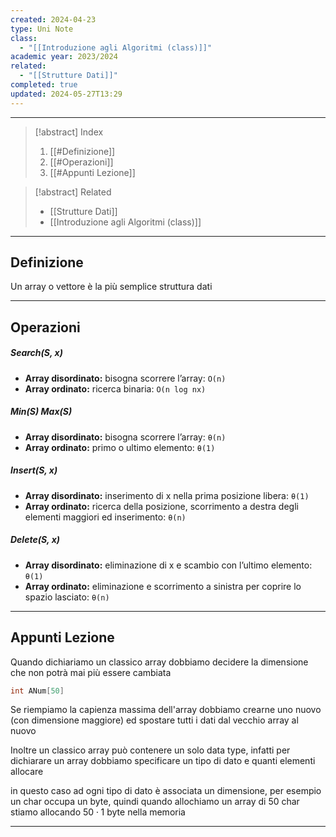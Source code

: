 ```yaml
---
created: 2024-04-23
type: Uni Note
class:
  - "[[Introduzione agli Algoritmi (class)]]"
academic year: 2023/2024
related:
  - "[[Strutture Dati]]"
completed: true
updated: 2024-05-27T13:29
---
```

---

>[!abstract] Index
>1. [[#Definizione]]
>2. [[#Operazioni]]
>3. [[#Appunti Lezione]]

>[!abstract] Related
>- [[Strutture Dati]]
>- [[Introduzione agli Algoritmi (class)]]

---
## Definizione

Un array o vettore è la più semplice struttura dati

---
## Operazioni

##### Search(S, x)
- **Array disordinato:** bisogna scorrere l’array: `O(n)`
- **Array ordinato:** ricerca binaria: `O(n log nx) `

##### Min(S) Max(S) 
- **Array disordinato:** bisogna scorrere l’array: `θ(n)`
- **Array ordinato:** primo o ultimo elemento: `θ(1)`

##### Insert(S, x)
- **Array disordinato:** inserimento di x nella prima posizione libera: `θ(1)`
- **Array ordinato:** ricerca della posizione, scorrimento a destra degli elementi maggiori ed inserimento: `θ(n)`

##### Delete(S, x)
- **Array disordinato:** eliminazione di x e scambio con l’ultimo elemento: `θ(1)`
- **Array ordinato:** eliminazione e scorrimento a sinistra per coprire lo spazio lasciato: `θ(n)`

---
## Appunti Lezione 

Quando dichiariamo un classico array dobbiamo decidere la dimensione che non potrà mai più essere cambiata 

```c
int ANum[50]
```

Se riempiamo la capienza massima dell'array dobbiamo crearne uno nuovo (con dimensione maggiore) ed spostare tutti i dati dal vecchio array al nuovo

Inoltre un classico array può contenere un solo data type, infatti per dichiarare un array dobbiamo specificare un tipo di dato e quanti elementi allocare 

in questo caso ad ogni tipo di dato è associata un dimensione, per esempio un char occupa un byte, quindi quando allochiamo un array di 50 char stiamo allocando $50\cdot 1 \text{ byte}$ nella memoria

---